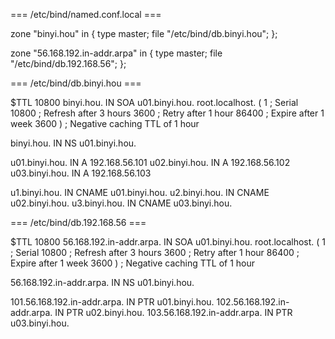 === /etc/bind/named.conf.local ===

zone "binyi.hou" in {
		type master;
		file "/etc/bind/db.binyi.hou";
};

zone "56.168.192.in-addr.arpa" in {
		type master;
		file "/etc/bind/db.192.168.56";
};

=== /etc/bind/db.binyi.hou ===

$TTL 10800
binyi.hou. IN SOA u01.binyi.hou. root.localhost. (
		1       ; Serial
		10800   ; Refresh after 3 hours
		3600    ; Retry after 1 hour
		86400   ; Expire after 1 week
		3600 )  ; Negative caching TTL of 1 hour

binyi.hou. IN NS u01.binyi.hou.

u01.binyi.hou. IN A 192.168.56.101
u02.binyi.hou. IN A 192.168.56.102
u03.binyi.hou. IN A 192.168.56.103

u1.binyi.hou. IN CNAME u01.binyi.hou.
u2.binyi.hou. IN CNAME u02.binyi.hou.
u3.binyi.hou. IN CNAME u03.binyi.hou.

=== /etc/bind/db.192.168.56 ===

$TTL 10800
56.168.192.in-addr.arpa. IN SOA u01.binyi.hou. root.localhost. (
		1       ; Serial
		10800      ; Refresh after 3 hours
		3600      ; Retry after 1 hour
		86400      ; Expire after 1 week
		3600 )    ; Negative caching TTL of 1 hour

56.168.192.in-addr.arpa. IN NS u01.binyi.hou.

101.56.168.192.in-addr.arpa. IN PTR u01.binyi.hou.
102.56.168.192.in-addr.arpa. IN PTR u02.binyi.hou.
103.56.168.192.in-addr.arpa. IN PTR u03.binyi.hou.




